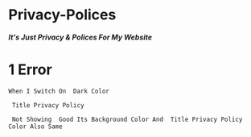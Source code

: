 # Privacy-Polices
***It's Just Privacy &amp; Polices For My Website***

# 1 Error
` When I Switch On  Dark Color ` 

` Title Privacy Policy` 

` Not Showing  Good Its Background Color And  Title Privacy Policy Color Also Same` 
